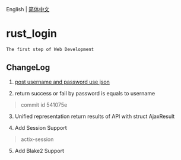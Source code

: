 English | [简体中文](README_zh.md) 
# rust_login
```
The first step of Web Development 
``` 

## ChangeLog 

1. [post username and password use json](https://blog.csdn.net/tianlangstudio/article/details/106169242) 

2. return success or fail by password is equals to username
> commit id   541075e

3. Unified representation return results of API with struct AjaxResult 

4. Add Session Support 
> actix-session  

5. Add Blake2 Support
